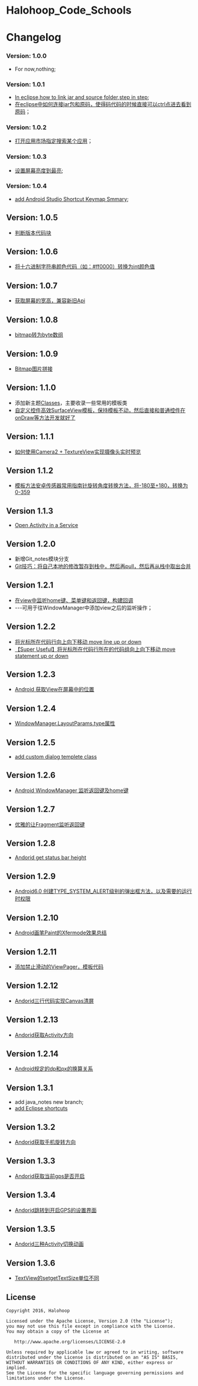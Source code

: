 # Halohoop_Code_Schools

# Changelog

### Version: 1.0.0

  * For now,nothing;

### Version: 1.0.1

  * [In eclipse,how to link jar and source folder,step in step](https://github.com/halohoop/Halohoop_Code_Schools/blob/android_notes/Android/Android_Notes/how%20to%20link%20jar%20and%20source%20folder%2Cstep%20by%20step.md#in-eclipsehow-to-link-jar-and-source-folderstep-in-step);
  * [在eclipse中如何连接jar包和原码，使得码代码的时候直接可以ctrl点进去看到原码](https://github.com/halohoop/Halohoop_Code_Schools/blob/android_notes/Android/Android_Notes/how%20to%20link%20jar%20and%20source%20folder%2Cstep%20by%20step.md#in-eclipsehow-to-link-jar-and-source-folderstep-in-step)；

### Version: 1.0.2

  * [打开应用市场指定搜索某个应用](https://github.com/halohoop/Halohoop_Code_Schools/blob/android_templete_solutions/Android/android_templete_solutions/Methods.md#%E6%89%93%E5%BC%80%E5%BA%94%E7%94%A8%E5%B8%82%E5%9C%BA%E6%8C%87%E5%AE%9A%E6%90%9C%E7%B4%A2%E6%9F%90%E4%B8%AA%E5%BA%94%E7%94%A8)；

### Version: 1.0.3

  * [设置屏幕亮度到最亮](https://github.com/halohoop/Halohoop_Code_Schools/blob/android_templete_solutions/Android/android_templete_solutions/Methods.md#002%E8%AE%BE%E7%BD%AE%E5%B1%8F%E5%B9%95%E4%BA%AE%E5%BA%A6%E5%88%B0%E6%9C%80%E4%BA%AE);

### Version: 1.0.4

  * [add Android Studio Shortcut Keymap Smmary](https://github.com/halohoop/Halohoop_Code_Schools/blob/android_notes/Android/Android_Notes/Android_Studio_Shortcut_Keymap_Smmary.md#%E5%BF%AB%E6%8D%B7%E9%94%AE%E6%80%BB%E7%BB%93);

## Version: 1.0.5

  * [判断版本代码块](https://github.com/halohoop/Halohoop_Code_Schools/blob/android_templete_solutions/Android/android_templete_solutions/Methods_Code_Pieces.md#003%E5%88%A4%E6%96%AD%E7%89%88%E6%9C%AC%E4%BB%A3%E7%A0%81%E5%9D%97)

## Version: 1.0.6

  * [将十六进制字符串颜色代码（如：#ff0000）转换为int颜色值](https://github.com/halohoop/Halohoop_Code_Schools/blob/android_templete_solutions/Android/android_templete_solutions/Methods_Code_Pieces.md#004%E5%B0%86%E5%8D%81%E5%85%AD%E8%BF%9B%E5%88%B6%E5%AD%97%E7%AC%A6%E4%B8%B2%E9%A2%9C%E8%89%B2%E4%BB%A3%E7%A0%81%E5%A6%82ff0000%E8%BD%AC%E6%8D%A2%E4%B8%BAint%E9%A2%9C%E8%89%B2%E5%80%BC)

## Version: 1.0.7

  * [获取屏幕的宽高，兼容新旧Api](https://github.com/halohoop/Halohoop_Code_Schools/blob/android_templete_solutions/Android/android_templete_solutions/Methods_Code_Pieces.md#005%E8%8E%B7%E5%8F%96%E5%B1%8F%E5%B9%95%E7%9A%84%E5%AE%BD%E9%AB%98%E5%85%BC%E5%AE%B9%E6%96%B0%E6%97%A7api)

## Version: 1.0.8

  * [bitmap转为byte数组](https://github.com/halohoop/Halohoop_Code_Schools/blob/android_templete_solutions/Android/android_templete_solutions/Methods_Code_Pieces.md#006bitmap%E8%BD%AC%E4%B8%BAbyte%E6%95%B0%E7%BB%84)

## Version: 1.0.9
  * [Bitmap图片拼接](https://github.com/halohoop/Halohoop_Code_Schools/blob/android_templete_solutions/Android/android_templete_solutions/Methods_Code_Pieces.md#007bitmap%E5%9B%BE%E7%89%87%E6%8B%BC%E6%8E%A5)

## Version: 1.1.0
  * 添加新主题[Classes](https://github.com/halohoop/Halohoop_Code_Schools/blob/android_templete_solutions/Android/android_templete_solutions/Class.md)，主要收录一些常用的模板类
  * [自定义控件高效SurfaceView模板，保持模板不动，然后直接和普通控件在onDraw等方法开发就好了](https://github.com/halohoop/Halohoop_Code_Schools/blob/android_templete_solutions/Android/android_templete_solutions/Class.md#001%E8%87%AA%E5%AE%9A%E4%B9%89%E6%8E%A7%E4%BB%B6%E9%AB%98%E6%95%88surfaceview%E6%A8%A1%E6%9D%BF%E4%BF%9D%E6%8C%81%E6%A8%A1%E6%9D%BF%E4%B8%8D%E5%8A%A8%E7%84%B6%E5%90%8E%E7%9B%B4%E6%8E%A5%E5%92%8C%E6%99%AE%E9%80%9A%E6%8E%A7%E4%BB%B6%E5%9C%A8ondraw%E7%AD%89%E6%96%B9%E6%B3%95%E5%BC%80%E5%8F%91%E5%B0%B1%E5%A5%BD%E4%BA%86)

## Version: 1.1.1
  * [如何使用Camera2 + TextureView实现摄像头实时预览](https://github.com/halohoop/Halohoop_Code_Schools/blob/android_templete_solutions/Android/Android_Notes/how%20to%20use%20New%20Camera2%20with%20TextureView.md#how-to-use-new-camera2-with-textureview)

## Version 1.1.2
  * [模板方法安卓传感器常用指南针旋转角度转换方法，将-180至+180，转换为0-359](https://github.com/halohoop/Halohoop_Code_Schools/blob/android_templete_solutions/Android/android_templete_solutions/Methods.md#%E6%A8%A1%E6%9D%BF%E6%96%B9%E6%B3%95%E5%AE%89%E5%8D%93%E4%BC%A0%E6%84%9F%E5%99%A8%E5%B8%B8%E7%94%A8%E6%8C%87%E5%8D%97%E9%92%88%E6%97%8B%E8%BD%AC%E8%A7%92%E5%BA%A6%E8%BD%AC%E6%8D%A2%E6%96%B9%E6%B3%95%E5%B0%86-180%E8%87%B3180%E8%BD%AC%E6%8D%A2%E4%B8%BA0-359)

## Version 1.1.3
  * [Open Activity in a Service](https://github.com/halohoop/Halohoop_Code_Schools/blob/android_templete_solutions/Android/android_templete_solutions/Methods_Code_Pieces.md#008open-activity-in-a-service)

## Version 1.2.0
  * 新增Git_notes模块分支
  * [Git技巧：将自己本地的修改暂存到栈中，然后再pull，然后再从栈中取出合并](https://github.com/halohoop/Halohoop_Code_Schools/blob/git_notes/Git/Git_Notes/Git_Notes.md#%E6%8A%80%E5%B7%A7%E5%B0%86%E8%87%AA%E5%B7%B1%E6%9C%AC%E5%9C%B0%E7%9A%84%E4%BF%AE%E6%94%B9%E6%9A%82%E5%AD%98%E5%88%B0%E6%A0%88%E4%B8%AD%E7%84%B6%E5%90%8E%E5%86%8Dpull%E7%84%B6%E5%90%8E%E5%86%8D%E4%BB%8E%E6%A0%88%E4%B8%AD%E5%8F%96%E5%87%BA%E5%90%88%E5%B9%B6)

## Version 1.2.1
  * [在view中监听home键、菜单键和返回键，构建回调](https://github.com/halohoop/Halohoop_Code_Schools/blob/android_templete_solutions/Android/android_templete_solutions/Methods_Code_Pieces.md#009%E5%9C%A8view%E4%B8%AD%E7%9B%91%E5%90%AChome%E9%94%AE%E8%8F%9C%E5%8D%95%E9%94%AE%E5%92%8C%E8%BF%94%E5%9B%9E%E9%94%AE%E6%9E%84%E5%BB%BA%E5%9B%9E%E8%B0%83)
  * ---可用于往WindowManager中添加view之后的监听操作；

## Version 1.2.2
  * [将光标所在代码行向上向下移动 move line up or down](https://github.com/halohoop/Halohoop_Code_Schools/blob/android_notes/Android/Android_Notes/Android_Studio_Shortcut_Keymap_Smmary.md#002%E5%B0%86%E5%85%89%E6%A0%87%E6%89%80%E5%9C%A8%E4%BB%A3%E7%A0%81%E8%A1%8C%E5%90%91%E4%B8%8A%E5%90%91%E4%B8%8B%E7%A7%BB%E5%8A%A8-move-line-up-or-down)
  * [【Super Useful】将光标所在代码行所在的代码组向上向下移动 move statement up or down](https://github.com/halohoop/Halohoop_Code_Schools/blob/android_notes/Android/Android_Notes/Android_Studio_Shortcut_Keymap_Smmary.md#003super-useful%E5%B0%86%E5%85%89%E6%A0%87%E6%89%80%E5%9C%A8%E4%BB%A3%E7%A0%81%E8%A1%8C%E6%89%80%E5%9C%A8%E7%9A%84%E4%BB%A3%E7%A0%81%E7%BB%84%E5%90%91%E4%B8%8A%E5%90%91%E4%B8%8B%E7%A7%BB%E5%8A%A8-move-statement-up-or-down)

## Version 1.2.3
  * [Android 获取View在屏幕中的位置](https://github.com/halohoop/Halohoop_Code_Schools/blob/android_templete_solutions/Android/android_templete_solutions/Methods_Code_Pieces.md#010android-%E8%8E%B7%E5%8F%96view%E5%9C%A8%E5%B1%8F%E5%B9%95%E4%B8%AD%E7%9A%84%E4%BD%8D%E7%BD%AE)

## Version 1.2.4
  * [WindowManager.LayoutParams.type属性](https://github.com/halohoop/Halohoop_Code_Schools/commit/5a7dffe69add56c11c8bc18b8a89e5ed652128b6)

## Version 1.2.5
  * [add custom dialog templete class](https://github.com/halohoop/Halohoop_Code_Schools/blob/android_templete_solutions/Android/android_templete_solutions/Class.md#002%E8%87%AA%E5%AE%9A%E4%B9%89%E6%8E%A7%E4%BB%B6%E5%AF%B9%E8%AF%9D%E6%A1%86)

## Version 1.2.6
  * [Android WindowManager 监听返回键及home键](https://github.com/halohoop/Halohoop_Code_Schools/blob/android_notes/Android/Android_Notes/Android%20WindowManager%20%E7%9B%91%E5%90%AC%E8%BF%94%E5%9B%9E%E9%94%AE%E5%8F%8Ahome%E9%94%AE.md#android-windowmanager-%E7%9B%91%E5%90%AC%E8%BF%94%E5%9B%9E%E9%94%AE%E5%8F%8Ahome%E9%94%AE)

## Version 1.2.7
  * [优雅的让Fragment监听返回键](https://github.com/halohoop/Halohoop_Code_Schools/blob/android_notes/Android/Android_Notes/%E4%BC%98%E9%9B%85%E7%9A%84%E8%AE%A9Fragment%E7%9B%91%E5%90%AC%E8%BF%94%E5%9B%9E%E9%94%AE.md#%E4%BC%98%E9%9B%85%E7%9A%84%E8%AE%A9fragment%E7%9B%91%E5%90%AC%E8%BF%94%E5%9B%9E%E9%94%AE)

## Version 1.2.8
  * [Andorid get status bar height](https://github.com/halohoop/Halohoop_Code_Schools/blob/android_notes/Android/Android_Notes/Andorid%E8%8E%B7%E5%8F%96%E7%8A%B6%E6%80%81%E6%A0%8F%E9%AB%98%E5%BA%A6.md#andorid%E8%8E%B7%E5%8F%96%E7%8A%B6%E6%80%81%E6%A0%8F%E9%AB%98%E5%BA%A6)

## Version 1.2.9
  * [Android6.0 创建TYPE_SYSTEM_ALERT级别的弹出框方法，以及需要的运行时权限](https://github.com/halohoop/Halohoop_Code_Schools/blob/android_notes/Android/Android_Notes/Android6.0%20%E5%88%9B%E5%BB%BASYSTEM%E7%BA%A7%E5%88%AB%E7%9A%84%E5%BC%B9%E5%87%BA%E6%A1%86%E6%96%B9%E6%B3%95.md#android60-%E5%88%9B%E5%BB%BAsystem%E7%BA%A7%E5%88%AB%E7%9A%84%E5%BC%B9%E5%87%BA%E6%A1%86%E6%96%B9%E6%B3%95%E4%BB%A5%E5%8F%8A%E9%9C%80%E8%A6%81%E7%9A%84%E8%BF%90%E8%A1%8C%E6%97%B6%E6%9D%83%E9%99%90)

## Version 1.2.10
  * [Android画笔Paint的Xfermode效果总结](https://github.com/halohoop/Halohoop_Code_Schools/blob/android_notes/Android/Android_Notes/Android%E7%94%BB%E7%AC%94Paint%E7%9A%84Xfermode%E6%95%88%E6%9E%9C%E6%80%BB%E7%BB%93.md#android%E7%94%BB%E7%AC%94paint%E7%9A%84xfermode%E6%95%88%E6%9E%9C%E6%80%BB%E7%BB%93)

## Version 1.2.11
  * [添加禁止滑动的ViewPager，模板代码](https://github.com/halohoop/Halohoop_Code_Schools/blob/android_templete_solutions/Android/android_templete_solutions/Class.md#003%E7%A6%81%E6%AD%A2%E6%BB%91%E5%8A%A8%E7%9A%84viewpager)

## Version 1.2.12
  * [Andorid三行代码实现Canvas清屏](https://github.com/halohoop/Halohoop_Code_Schools/blob/android_notes/Android/Android_Notes/Andorid%E4%B8%89%E8%A1%8C%E4%BB%A3%E7%A0%81%E5%AE%9E%E7%8E%B0Canvas%E6%B8%85%E5%B1%8F.md#andorid%E4%B8%89%E8%A1%8C%E4%BB%A3%E7%A0%81%E5%AE%9E%E7%8E%B0canvas%E6%B8%85%E5%B1%8F)

## Version 1.2.13
  * [Andorid获取Activity方向](https://github.com/halohoop/Halohoop_Code_Schools/blob/android_notes/Android/Android_Notes/Andorid%E8%8E%B7%E5%8F%96Activity%E6%96%B9%E5%90%91.md#andorid%E8%8E%B7%E5%8F%96activity%E6%96%B9%E5%90%91)

## Version 1.2.14
  * [Android规定的dp和px的换算关系](https://github.com/halohoop/Halohoop_Code_Schools/blob/android_notes/Android/Android_Notes/Android%E8%A7%84%E5%AE%9A%E7%9A%84dp%E5%92%8Cpx%E7%9A%84%E6%8D%A2%E7%AE%97%E5%85%B3%E7%B3%BB.md#android%E8%A7%84%E5%AE%9A%E7%9A%84dp%E5%92%8Cpx%E7%9A%84%E6%8D%A2%E7%AE%97%E5%85%B3%E7%B3%BB)

## Version 1.3.1
  * add java_notes new branch;
  * [add Eclipse shortcuts](https://github.com/halohoop/Halohoop_Code_Schools/blob/java_notes/Java/Java_Notes/eclipse_shortcuts.md#eclipse-shortcuts)

## Version 1.3.2
  * [Andorid获取手机旋转方向](https://github.com/halohoop/Halohoop_Code_Schools/blob/android_notes/Android/Android_Notes/Andorid%E8%8E%B7%E5%8F%96%E6%89%8B%E6%9C%BA%E6%97%8B%E8%BD%AC%E6%96%B9%E5%90%91.md#andorid%E8%8E%B7%E5%8F%96%E6%89%8B%E6%9C%BA%E6%97%8B%E8%BD%AC%E6%96%B9%E5%90%91)

## Version 1.3.3
  * [Andorid获取当前gps是否开启](https://github.com/halohoop/Halohoop_Code_Schools/blob/android_notes/Android/Android_Notes/Andorid%E8%8E%B7%E5%8F%96%E5%BD%93%E5%89%8Dgps%E6%98%AF%E5%90%A6%E5%BC%80%E5%90%AF.md#andorid%E8%8E%B7%E5%8F%96%E5%BD%93%E5%89%8Dgps%E6%98%AF%E5%90%A6%E5%BC%80%E5%90%AF)

## Version 1.3.4
  * [Andorid跳转到开启GPS的设置界面](https://github.com/halohoop/Halohoop_Code_Schools/blob/android_notes/Android/Android_Notes/Andorid%E8%B7%B3%E8%BD%AC%E5%88%B0%E5%BC%80%E5%90%AFGPS%E7%9A%84%E8%AE%BE%E7%BD%AE%E7%95%8C%E9%9D%A2.md#andorid%E8%8E%B7%E5%8F%96%E5%BD%93%E5%89%8Dgps%E6%98%AF%E5%90%A6%E5%BC%80%E5%90%AF)

## Version 1.3.5
  * [Andorid三种Activity切换动画](https://github.com/halohoop/Halohoop_Code_Schools/blob/android_notes/Android/Android_Notes/Andorid%E4%B8%89%E7%A7%8DActivity%E5%88%87%E6%8D%A2%E5%8A%A8%E7%94%BB.md#andorid%E4%B8%89%E7%A7%8Dactivity%E5%88%87%E6%8D%A2%E5%8A%A8%E7%94%BB)

## Version 1.3.6
  * [TextView的setgetTextSize单位不同](https://github.com/halohoop/Halohoop_Code_Schools/blob/android_notes/Android/Android_Notes/TextView%E7%9A%84setgetTextSize%E5%8D%95%E4%BD%8D%E4%B8%8D%E5%90%8C.md#textview%E7%9A%84setgettextsize%E5%8D%95%E4%BD%8D%E4%B8%8D%E5%90%8C)

## License

    Copyright 2016, Halohoop

    Licensed under the Apache License, Version 2.0 (the "License");
    you may not use this file except in compliance with the License.
    You may obtain a copy of the License at

       http://www.apache.org/licenses/LICENSE-2.0

    Unless required by applicable law or agreed to in writing, software
    distributed under the License is distributed on an "AS IS" BASIS,
    WITHOUT WARRANTIES OR CONDITIONS OF ANY KIND, either express or implied.
    See the License for the specific language governing permissions and
    limitations under the License.
